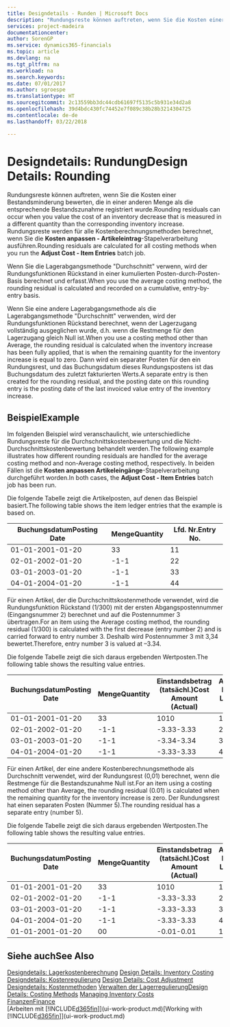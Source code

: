 ```yaml
---
title: Designdetails - Runden | Microsoft Docs
description: "Rundungsreste können auftreten, wenn Sie die Kosten einer Bestandsminderung bewerten, die in einer anderen Menge als die entsprechende Bestandszunahme registriert wurde. Rundungsreste werden für alle Kostenberechnungsmethoden berechnet, wenn Sie die **Kosten anpassen - Artikeleintrag**-Stapelverarbeitung ausführen."
services: project-madeira
documentationcenter: 
author: SorenGP
ms.service: dynamics365-financials
ms.topic: article
ms.devlang: na
ms.tgt_pltfrm: na
ms.workload: na
ms.search.keywords: 
ms.date: 07/01/2017
ms.author: sgroespe
ms.translationtype: HT
ms.sourcegitcommit: 2c13559bb3dc44cdb61697f5135c5b931e34d2a8
ms.openlocfilehash: 39d4bdc430fc74452e7f089c38b28b3214304725
ms.contentlocale: de-de
ms.lasthandoff: 03/22/2018

---
```

# <a name="design-details-rounding"></a><span data-ttu-id="7d729-104">Designdetails: Rundung</span><span class="sxs-lookup"><span data-stu-id="7d729-104">Design Details: Rounding</span></span>
<span data-ttu-id="7d729-105">Rundungsreste können auftreten, wenn Sie die Kosten einer Bestandsminderung bewerten, die in einer anderen Menge als die entsprechende Bestandszunahme registriert wurde.</span><span class="sxs-lookup"><span data-stu-id="7d729-105">Rounding residuals can occur when you value the cost of an inventory decrease that is measured in a different quantity than the corresponding inventory increase.</span></span> <span data-ttu-id="7d729-106">Rundungsreste werden für alle Kostenberechnungsmethoden berechnet, wenn Sie die **Kosten anpassen - Artikeleintrag**-Stapelverarbeitung ausführen.</span><span class="sxs-lookup"><span data-stu-id="7d729-106">Rounding residuals are calculated for all costing methods when you run the **Adjust Cost - Item Entries** batch job.</span></span>  

 <span data-ttu-id="7d729-107">Wenn Sie die Lagerabgangsmethode "Durchschnitt" verwenn, wird der Rundungsfunktionen Rückstand in einer kumulierten Posten-durch-Posten-Basis berechnet und erfasst.</span><span class="sxs-lookup"><span data-stu-id="7d729-107">When you use the average costing method, the rounding residual is calculated and recorded on a cumulative, entry-by-entry basis.</span></span>  

 <span data-ttu-id="7d729-108">Wenn Sie eine andere Lagerabgangsmethode als die Lagerabgangsmethode "Durchschnitt" verwenden, wird der Rundungsfunktionen Rückstand berechnet, wenn der Lagerzugang vollständig ausgeglichen wurde, d.h. wenn die Restmenge für den Lagerzugang gleich Null ist.</span><span class="sxs-lookup"><span data-stu-id="7d729-108">When you use a costing method other than Average, the rounding residual is calculated when the inventory increase has been fully applied, that is when the remaining quantity for the inventory increase is equal to zero.</span></span> <span data-ttu-id="7d729-109">Dann wird ein separater Posten für den ein Rundungsrest, und das Buchungsdatum dieses Rundungspostens ist das Buchungsdatum des zuletzt fakturierten Werts.</span><span class="sxs-lookup"><span data-stu-id="7d729-109">A separate entry is then created for the rounding residual, and the posting date on this rounding entry is the posting date of the last invoiced value entry of the inventory increase.</span></span>  

## <a name="example"></a><span data-ttu-id="7d729-110">Beispiel</span><span class="sxs-lookup"><span data-stu-id="7d729-110">Example</span></span>  
 <span data-ttu-id="7d729-111">Im folgenden Beispiel wird veranschaulicht, wie unterschiedliche Rundungsreste für die Durchschnittskostenbewertung und die Nicht-Durchschnittskostenbewertung behandelt werden.</span><span class="sxs-lookup"><span data-stu-id="7d729-111">The following example illustrates how different rounding residuals are handled for the average costing method and non-Average costing method, respectively.</span></span> <span data-ttu-id="7d729-112">In beiden Fällen ist die **Kosten anpassen Artikeleingänge**-Stapelverarbeitung durchgeführt worden.</span><span class="sxs-lookup"><span data-stu-id="7d729-112">In both cases, the **Adjust Cost - Item Entries** batch job has been run.</span></span>  

 <span data-ttu-id="7d729-113">Die folgende Tabelle zeigt die Artikelposten, auf denen das Beispiel basiert.</span><span class="sxs-lookup"><span data-stu-id="7d729-113">The following table shows the item ledger entries that the example is based on.</span></span>  

|<span data-ttu-id="7d729-114">Buchungsdatum</span><span class="sxs-lookup"><span data-stu-id="7d729-114">Posting Date</span></span>|<span data-ttu-id="7d729-115">Menge</span><span class="sxs-lookup"><span data-stu-id="7d729-115">Quantity</span></span>|<span data-ttu-id="7d729-116">Lfd. Nr.</span><span class="sxs-lookup"><span data-stu-id="7d729-116">Entry No.</span></span>|  
|------------------|--------------|---------------|  
|<span data-ttu-id="7d729-117">01-01-20</span><span class="sxs-lookup"><span data-stu-id="7d729-117">01-01-20</span></span>|<span data-ttu-id="7d729-118">3</span><span class="sxs-lookup"><span data-stu-id="7d729-118">3</span></span>|<span data-ttu-id="7d729-119">1</span><span class="sxs-lookup"><span data-stu-id="7d729-119">1</span></span>|  
|<span data-ttu-id="7d729-120">02-01-20</span><span class="sxs-lookup"><span data-stu-id="7d729-120">02-01-20</span></span>|<span data-ttu-id="7d729-121">-1</span><span class="sxs-lookup"><span data-stu-id="7d729-121">-1</span></span>|<span data-ttu-id="7d729-122">2</span><span class="sxs-lookup"><span data-stu-id="7d729-122">2</span></span>|  
|<span data-ttu-id="7d729-123">03-01-20</span><span class="sxs-lookup"><span data-stu-id="7d729-123">03-01-20</span></span>|<span data-ttu-id="7d729-124">-1</span><span class="sxs-lookup"><span data-stu-id="7d729-124">-1</span></span>|<span data-ttu-id="7d729-125">3</span><span class="sxs-lookup"><span data-stu-id="7d729-125">3</span></span>|  
|<span data-ttu-id="7d729-126">04-01-20</span><span class="sxs-lookup"><span data-stu-id="7d729-126">04-01-20</span></span>|<span data-ttu-id="7d729-127">-1</span><span class="sxs-lookup"><span data-stu-id="7d729-127">-1</span></span>|<span data-ttu-id="7d729-128">4</span><span class="sxs-lookup"><span data-stu-id="7d729-128">4</span></span>|  

 <span data-ttu-id="7d729-129">Für einen Artikel, der die Durchschnittskostenmethode verwendet, wird die Rundungsfunktion Rückstand (1/300) mit der ersten Abgangspostennummer (Eingangsnummer 2) berechnet und auf die Postennummer 3 übertragen.</span><span class="sxs-lookup"><span data-stu-id="7d729-129">For an item using the Average costing method, the rounding residual (1/300) is calculated with the first decrease (entry number 2) and is carried forward to entry number 3.</span></span> <span data-ttu-id="7d729-130">Deshalb wird Postennummer 3 mit  3,34 bewertet.</span><span class="sxs-lookup"><span data-stu-id="7d729-130">Therefore, entry number 3 is valued at –3.34.</span></span>  

 <span data-ttu-id="7d729-131">Die folgende Tabelle zeigt die sich daraus ergebenden Wertposten.</span><span class="sxs-lookup"><span data-stu-id="7d729-131">The following table shows the resulting value entries.</span></span>  

|<span data-ttu-id="7d729-132">Buchungsdatum</span><span class="sxs-lookup"><span data-stu-id="7d729-132">Posting Date</span></span>|<span data-ttu-id="7d729-133">Menge</span><span class="sxs-lookup"><span data-stu-id="7d729-133">Quantity</span></span>|<span data-ttu-id="7d729-134">Einstandsbetrag (tatsächl.)</span><span class="sxs-lookup"><span data-stu-id="7d729-134">Cost Amount (Actual)</span></span>|<span data-ttu-id="7d729-135">Artikelposten Lfd. Nr.</span><span class="sxs-lookup"><span data-stu-id="7d729-135">Item Ledger Entry No.</span></span>|<span data-ttu-id="7d729-136">Lfd. Nr.</span><span class="sxs-lookup"><span data-stu-id="7d729-136">Entry No.</span></span>|  
|------------------|--------------|----------------------------|---------------------------|---------------|  
|<span data-ttu-id="7d729-137">01-01-20</span><span class="sxs-lookup"><span data-stu-id="7d729-137">01-01-20</span></span>|<span data-ttu-id="7d729-138">3</span><span class="sxs-lookup"><span data-stu-id="7d729-138">3</span></span>|<span data-ttu-id="7d729-139">10</span><span class="sxs-lookup"><span data-stu-id="7d729-139">10</span></span>|<span data-ttu-id="7d729-140">1</span><span class="sxs-lookup"><span data-stu-id="7d729-140">1</span></span>|<span data-ttu-id="7d729-141">1</span><span class="sxs-lookup"><span data-stu-id="7d729-141">1</span></span>|  
|<span data-ttu-id="7d729-142">02-01-20</span><span class="sxs-lookup"><span data-stu-id="7d729-142">02-01-20</span></span>|<span data-ttu-id="7d729-143">-1</span><span class="sxs-lookup"><span data-stu-id="7d729-143">-1</span></span>|<span data-ttu-id="7d729-144">-3.33</span><span class="sxs-lookup"><span data-stu-id="7d729-144">-3.33</span></span>|<span data-ttu-id="7d729-145">2</span><span class="sxs-lookup"><span data-stu-id="7d729-145">2</span></span>|<span data-ttu-id="7d729-146">2</span><span class="sxs-lookup"><span data-stu-id="7d729-146">2</span></span>|  
|<span data-ttu-id="7d729-147">03-01-20</span><span class="sxs-lookup"><span data-stu-id="7d729-147">03-01-20</span></span>|<span data-ttu-id="7d729-148">-1</span><span class="sxs-lookup"><span data-stu-id="7d729-148">-1</span></span>|<span data-ttu-id="7d729-149">-3.34</span><span class="sxs-lookup"><span data-stu-id="7d729-149">-3.34</span></span>|<span data-ttu-id="7d729-150">3</span><span class="sxs-lookup"><span data-stu-id="7d729-150">3</span></span>|<span data-ttu-id="7d729-151">3</span><span class="sxs-lookup"><span data-stu-id="7d729-151">3</span></span>|  
|<span data-ttu-id="7d729-152">04-01-20</span><span class="sxs-lookup"><span data-stu-id="7d729-152">04-01-20</span></span>|<span data-ttu-id="7d729-153">-1</span><span class="sxs-lookup"><span data-stu-id="7d729-153">-1</span></span>|<span data-ttu-id="7d729-154">-3.33</span><span class="sxs-lookup"><span data-stu-id="7d729-154">-3.33</span></span>|<span data-ttu-id="7d729-155">4</span><span class="sxs-lookup"><span data-stu-id="7d729-155">4</span></span>|<span data-ttu-id="7d729-156">4</span><span class="sxs-lookup"><span data-stu-id="7d729-156">4</span></span>|  

 <span data-ttu-id="7d729-157">Für einen Artikel, der eine andere Kostenberechnungsmethode als Durchschnitt verwendet, wird der Rundungsrest (0,01) berechnet, wenn die Restmenge für die Bestandszunahme Null ist.</span><span class="sxs-lookup"><span data-stu-id="7d729-157">For an item using a costing method other than Average, the rounding residual (0.01) is calculated when the remaining quantity for the inventory increase is zero.</span></span> <span data-ttu-id="7d729-158">Der Rundungsrest hat einen separaten Posten (Nummer 5).</span><span class="sxs-lookup"><span data-stu-id="7d729-158">The rounding residual has a separate entry (number 5).</span></span>  

 <span data-ttu-id="7d729-159">Die folgende Tabelle zeigt die sich daraus ergebenden Wertposten.</span><span class="sxs-lookup"><span data-stu-id="7d729-159">The following table shows the resulting value entries.</span></span>  

|<span data-ttu-id="7d729-160">Buchungsdatum</span><span class="sxs-lookup"><span data-stu-id="7d729-160">Posting Date</span></span>|<span data-ttu-id="7d729-161">Menge</span><span class="sxs-lookup"><span data-stu-id="7d729-161">Quantity</span></span>|<span data-ttu-id="7d729-162">Einstandsbetrag (tatsächl.)</span><span class="sxs-lookup"><span data-stu-id="7d729-162">Cost Amount (Actual)</span></span>|<span data-ttu-id="7d729-163">Artikelposten Lfd. Nr.</span><span class="sxs-lookup"><span data-stu-id="7d729-163">Item Ledger Entry No.</span></span>|<span data-ttu-id="7d729-164">Lfd. Nr.</span><span class="sxs-lookup"><span data-stu-id="7d729-164">Entry No.</span></span>|  
|------------------|--------------|----------------------------|---------------------------|---------------|  
|<span data-ttu-id="7d729-165">01-01-20</span><span class="sxs-lookup"><span data-stu-id="7d729-165">01-01-20</span></span>|<span data-ttu-id="7d729-166">3</span><span class="sxs-lookup"><span data-stu-id="7d729-166">3</span></span>|<span data-ttu-id="7d729-167">10</span><span class="sxs-lookup"><span data-stu-id="7d729-167">10</span></span>|<span data-ttu-id="7d729-168">1</span><span class="sxs-lookup"><span data-stu-id="7d729-168">1</span></span>|<span data-ttu-id="7d729-169">1</span><span class="sxs-lookup"><span data-stu-id="7d729-169">1</span></span>|  
|<span data-ttu-id="7d729-170">02-01-20</span><span class="sxs-lookup"><span data-stu-id="7d729-170">02-01-20</span></span>|<span data-ttu-id="7d729-171">-1</span><span class="sxs-lookup"><span data-stu-id="7d729-171">-1</span></span>|<span data-ttu-id="7d729-172">-3.33</span><span class="sxs-lookup"><span data-stu-id="7d729-172">-3.33</span></span>|<span data-ttu-id="7d729-173">2</span><span class="sxs-lookup"><span data-stu-id="7d729-173">2</span></span>|<span data-ttu-id="7d729-174">2</span><span class="sxs-lookup"><span data-stu-id="7d729-174">2</span></span>|  
|<span data-ttu-id="7d729-175">03-01-20</span><span class="sxs-lookup"><span data-stu-id="7d729-175">03-01-20</span></span>|<span data-ttu-id="7d729-176">-1</span><span class="sxs-lookup"><span data-stu-id="7d729-176">-1</span></span>|<span data-ttu-id="7d729-177">-3.33</span><span class="sxs-lookup"><span data-stu-id="7d729-177">-3.33</span></span>|<span data-ttu-id="7d729-178">3</span><span class="sxs-lookup"><span data-stu-id="7d729-178">3</span></span>|<span data-ttu-id="7d729-179">3</span><span class="sxs-lookup"><span data-stu-id="7d729-179">3</span></span>|  
|<span data-ttu-id="7d729-180">04-01-20</span><span class="sxs-lookup"><span data-stu-id="7d729-180">04-01-20</span></span>|<span data-ttu-id="7d729-181">-1</span><span class="sxs-lookup"><span data-stu-id="7d729-181">-1</span></span>|<span data-ttu-id="7d729-182">-3.33</span><span class="sxs-lookup"><span data-stu-id="7d729-182">-3.33</span></span>|<span data-ttu-id="7d729-183">4</span><span class="sxs-lookup"><span data-stu-id="7d729-183">4</span></span>|<span data-ttu-id="7d729-184">4</span><span class="sxs-lookup"><span data-stu-id="7d729-184">4</span></span>|  
|<span data-ttu-id="7d729-185">01-01-20</span><span class="sxs-lookup"><span data-stu-id="7d729-185">01-01-20</span></span>|<span data-ttu-id="7d729-186">0</span><span class="sxs-lookup"><span data-stu-id="7d729-186">0</span></span>|<span data-ttu-id="7d729-187">-0.01</span><span class="sxs-lookup"><span data-stu-id="7d729-187">-0.01</span></span>|<span data-ttu-id="7d729-188">1</span><span class="sxs-lookup"><span data-stu-id="7d729-188">1</span></span>|<span data-ttu-id="7d729-189">5</span><span class="sxs-lookup"><span data-stu-id="7d729-189">5</span></span>|  

## <a name="see-also"></a><span data-ttu-id="7d729-190">Siehe auch</span><span class="sxs-lookup"><span data-stu-id="7d729-190">See Also</span></span>  
 <span data-ttu-id="7d729-191">[Designdetails: Lagerkostenberechnung](design-details-inventory-costing.md) </span><span class="sxs-lookup"><span data-stu-id="7d729-191">[Design Details: Inventory Costing](design-details-inventory-costing.md) </span></span>  
 <span data-ttu-id="7d729-192">[Designdetails: Kostenregulierung](design-details-cost-adjustment.md) </span><span class="sxs-lookup"><span data-stu-id="7d729-192">[Design Details: Cost Adjustment](design-details-cost-adjustment.md) </span></span>  
 <span data-ttu-id="7d729-193">[Designdetails: Kostenmethoden](design-details-costing-methods.md) [Verwalten der Lagerregulierung](finance-manage-inventory-costs.md)</span><span class="sxs-lookup"><span data-stu-id="7d729-193">[Design Details: Costing Methods](design-details-costing-methods.md) [Managing Inventory Costs](finance-manage-inventory-costs.md)</span></span>  
 [<span data-ttu-id="7d729-194">Finanzen</span><span class="sxs-lookup"><span data-stu-id="7d729-194">Finance</span></span>](finance.md)  
 <span data-ttu-id="7d729-195">[Arbeiten mit [!INCLUDE[d365fin](includes/d365fin_md.md)]](ui-work-product.md)</span><span class="sxs-lookup"><span data-stu-id="7d729-195">[Working with [!INCLUDE[d365fin](includes/d365fin_md.md)]](ui-work-product.md)</span></span>

